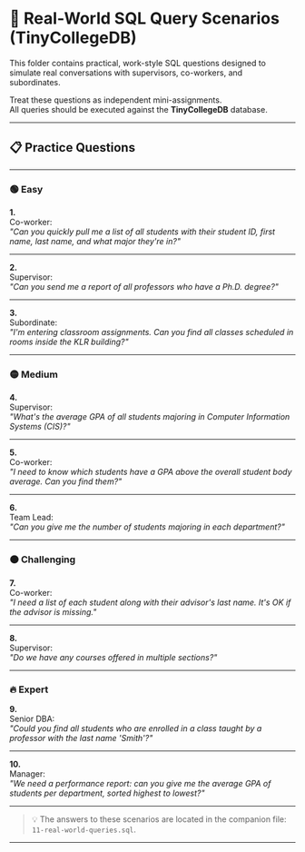 # 🧠 Real-World SQL Query Scenarios (TinyCollegeDB)

This folder contains practical, work-style SQL questions designed to simulate real conversations with supervisors, co-workers, and subordinates.

Treat these questions as independent mini-assignments.  
All queries should be executed against the **TinyCollegeDB** database.

---

## 📋 Practice Questions

---

### 🟢 Easy

**1.**  
Co-worker:  
_"Can you quickly pull me a list of all students with their student ID, first name, last name, and what major they're in?"_

---

**2.**  
Supervisor:  
_"Can you send me a report of all professors who have a Ph.D. degree?"_

---

**3.**  
Subordinate:  
_"I'm entering classroom assignments. Can you find all classes scheduled in rooms inside the KLR building?"_

---

### 🟡 Medium

**4.**  
Supervisor:  
_"What's the average GPA of all students majoring in Computer Information Systems (CIS)?"_

---

**5.**  
Co-worker:  
_"I need to know which students have a GPA above the overall student body average. Can you find them?"_

---

**6.**  
Team Lead:  
_"Can you give me the number of students majoring in each department?"_

---

### 🟠 Challenging

**7.**  
Co-worker:  
_"I need a list of each student along with their advisor's last name. It's OK if the advisor is missing."_

---

**8.**  
Supervisor:  
_"Do we have any courses offered in multiple sections?"_

---

### 🔥 Expert

**9.**  
Senior DBA:  
_"Could you find all students who are enrolled in a class taught by a professor with the last name 'Smith'?"_

---

**10.**  
Manager:  
_"We need a performance report: can you give me the average GPA of students per department, sorted highest to lowest?"_

---

> 💡 The answers to these scenarios are located in the companion file: `11-real-world-queries.sql`.

---
